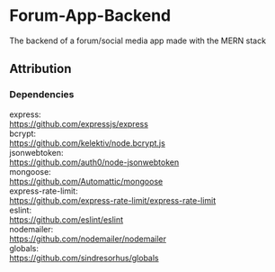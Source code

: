 # Forum-App-Backend

The backend of a forum/social media app made with the MERN stack

## Attribution

### Dependencies

express:  
https://github.com/expressjs/express  
bcrypt:  
https://github.com/kelektiv/node.bcrypt.js  
jsonwebtoken:  
https://github.com/auth0/node-jsonwebtoken  
mongoose:  
https://github.com/Automattic/mongoose  
express-rate-limit:  
https://github.com/express-rate-limit/express-rate-limit  
eslint:  
https://github.com/eslint/eslint  
nodemailer:  
https://github.com/nodemailer/nodemailer  
globals:  
https://github.com/sindresorhus/globals
